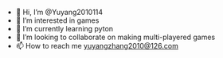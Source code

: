 - 👋 Hi, I’m @Yuyang2010114
- 👀 I’m interested in games
- 🌱 I’m currently learning pyton
- 💞️ I’m looking to collaborate on making multi-playered games
- 📫 How to reach me yuyangzhang2010@126.com

<!---
Yuyang2010114/Yuyang2010114 is a ✨ special ✨ repository because its `README.md` (this file) appears on your GitHub profile.
You can click the Preview link to take a look at your changes.
--->
